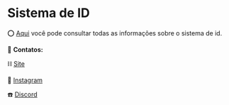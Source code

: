 # Sistema de ID

⭕ [Aqui](https://github.com/Wortex-Store/Sistema-de-ID/wiki/Sistema-de-ID) você pode consultar todas as informações sobre o sistema de id.

📲 **Contatos:**

⛓️ [Site](http://wortexstore.com.br/)

💾 [Instagram](https://instagram.com/wortexstore)

☎️ [Discord](https://discord.gg/wortex)
